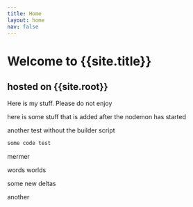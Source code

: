 ```yaml
---
title: Home
layout: home
nav: false
---
```


# Welcome to {{site.title}}

## hosted on {{site.root}}

Here is my stuff. Please do not enjoy

here is some stuff that is added after the nodemon has started


another test without the builder script

```js
some code test
```


mermer

words worlds

some new deltas

another
